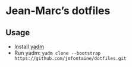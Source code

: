 # Jean-Marc’s dotfiles



## Usage

- Install [yadm](https://yadm.io/docs/install)
- Run yadm: `yadm clone --bootstrap https://github.com/jmfontaine/dotfiles.git`

